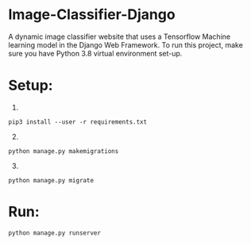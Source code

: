 # Image-Classifier-Django
A dynamic image classifier website that uses a Tensorflow Machine learning model in the Django Web Framework. To run this project, make sure you have Python 3.8 virtual environment set-up. 

# Setup:
1.
```shell
pip3 install --user -r requirements.txt
```
2.
```shell
python manage.py makemigrations
```
3.
```shell
python manage.py migrate
```
# Run:
```shell
python manage.py runserver
```
